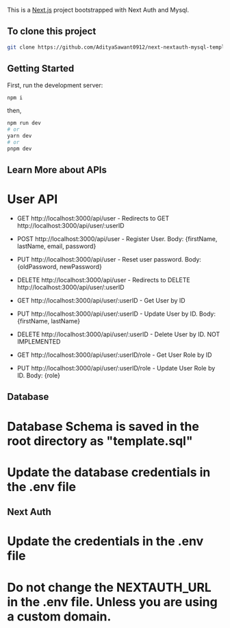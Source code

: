 This is a [Next.js](https://nextjs.org/) project bootstrapped with Next Auth and Mysql.

## To clone this project

```bash
git clone https://github.com/AdityaSawant0912/next-nextauth-mysql-template.git
```

## Getting Started

First, run the development server:
```bash
npm i
```
then,

```bash
npm run dev
# or
yarn dev
# or
pnpm dev
```

## Learn More about APIs

# User API

- GET http://localhost:3000/api/user - Redirects to GET http://localhost:3000/api/user/:userID

- POST http://localhost:3000/api/user - Register User. Body: {firstName, lastName, email, password}

- PUT http://localhost:3000/api/user - Reset user password. Body: {oldPassword, newPassword}

- DELETE http://localhost:3000/api/user - Redirects to DELETE http://localhost:3000/api/user/:userID

- GET http://localhost:3000/api/user/:userID - Get User by ID

- PUT http://localhost:3000/api/user/:userID - Update User by ID. Body: {firstName, lastName}

- DELETE http://localhost:3000/api/user/:userID - Delete User by ID. NOT IMPLEMENTED

- GET http://localhost:3000/api/user/:userID/role - Get User Role by ID

- PUT http://localhost:3000/api/user/:userID/role - Update User Role by ID. Body: {role}


## Database

# Database Schema is saved in the root directory as "template.sql"

# Update the database credentials in the .env file


## Next Auth

# Update the credentials in the .env file

# Do not change the NEXTAUTH_URL in the .env file. Unless you are using a custom domain.